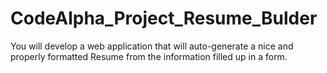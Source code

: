 # CodeAlpha_Project_Resume_Bulder
You will develop a web application that will auto-generate a nice and properly formatted Resume from the information filled up in a  form.
